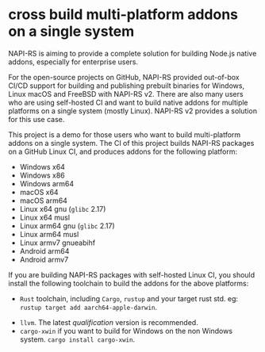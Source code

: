 # cross build multi-platform addons on a single system

NAPI-RS is aiming to provide a complete solution for building Node.js native addons, especially for enterprise users.

For the open-source projects on GitHub, NAPI-RS provided out-of-box CI/CD support for building and publishing prebuilt binaries for Windows, Linux macOS and FreeBSD with NAPI-RS v2. There are also many users who are using self-hosted CI and want to build native addons for multiple platforms on a single system (mostly Linux). NAPI-RS v2 provides a solution for this use case. 

This project is a demo for those users who want to build multi-platform addons on a single system. The CI of this project builds NAPI-RS packages on a GitHub Linux CI, and produces addons for the following platform:

* Windows x64
* Windows x86
* Windows arm64
* macOS x64
* macOS arm64
* Linux x64 gnu (`glibc` 2.17)
* Linux x64 musl
* Linux arm64 gnu (`glibc` 2.17)
* Linux arm64 musl
* Linux armv7 gnueabihf
* Android arm64
* Android armv7

If you are building NAPI-RS packages with self-hosted Linux CI, you should install the following toolchain to build the addons for the above platforms:

* `Rust` toolchain, including `Cargo`, `rustup` and your target rust std. eg: `rustup target add aarch64-apple-darwin`.
- `llvm`. The latest *qualification* version is recommended.
- `cargo-xwin` if you want to build for Windows on the non Windows system. `cargo install cargo-xwin`.